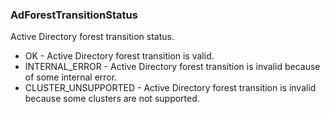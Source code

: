 ### AdForestTransitionStatus
Active Directory forest transition status.

- OK - Active Directory forest transition is valid.
- INTERNAL_ERROR - Active Directory forest transition is invalid because of some
 internal error.
- CLUSTER_UNSUPPORTED - Active Directory forest transition is invalid because some
 clusters are not supported.

